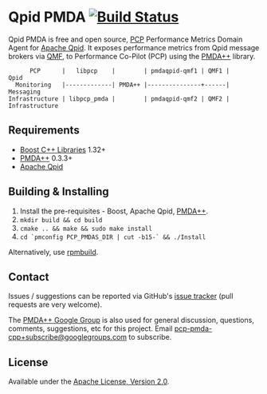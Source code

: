 # Qpid PMDA [![Build Status](https://travis-ci.org/pcolby/pcp-pmda-qpid.png?branch=master)](https://travis-ci.org/pcolby/pcp-pmda-qpid)

Qpid PMDA is free and open source, [PCP](http://oss.sgi.com/projects/pcp/
"Performance Co-Pilot") Performance Metrics Domain Agent for [Apache Qpid](
http://qpid.apache.org/). It exposes performance metrics from Qpid message
brokers via [QMF](http://qpid.apache.org/components/qmf/index.html "Qpid
Management Framework"), to Performance Co-Pilot (PCP) using the [PMDA++](
https://github.com/pcolby/pcp-pmda-cpp) library.

```
      PCP      |   libpcp    |        | pmdaqpid-qmf1 | QMF1 |     Qpid
  Monitoring   |-------------| PMDA++ |---------------+------|   Messaging
Infrastructure | libpcp_pmda |        | pmdaqpid-qmf2 | QMF2 | Infrastructure
```

## Requirements

* [Boost C++ Libraries](http://www.boost.org/) 1.32+
* [PMDA++](https://github.com/pcolby/pcp-pmda-cpp) 0.3.3+
* [Apache Qpid](http://qpid.apache.org/)

## Building & Installing
1. Install the pre-requisites - Boost, Apache Qpid, [PMDA++](https://github.com/pcolby/pcp-pmda-cpp).
2. `mkdir build && cd build`
3. `cmake .. && make && sudo make install`
4. ``cd `pmconfig PCP_PMDAS_DIR | cut -b15-` && ./Install``

Alternatively, use [rpmbuild](package/rpm).

## Contact

Issues / suggestions can be reported via GitHub's [issue tracker](
https://github.com/pcolby/pcp-pmda-qpid/issues) (pull requests are very
welcome).

The [PMDA++ Google Group](http://groups.google.com/group/pcp-pmda-cpp/) is also
used for general discussion, questions, comments, suggestions, etc for this
project.  Email pcp-pmda-cpp+subscribe@googlegroups.com to subscribe.

## License

Available under the [Apache License, Version 2.0](
http://apache.org/licenses/LICENSE-2.0.html).
